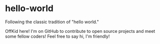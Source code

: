 # hello-world
Following the classic tradition of "hello world."

OffKid here! I'm on GitHub to contribute to open source projects and meet some fellow coders! Feel free to say hi, I'm friendly!
